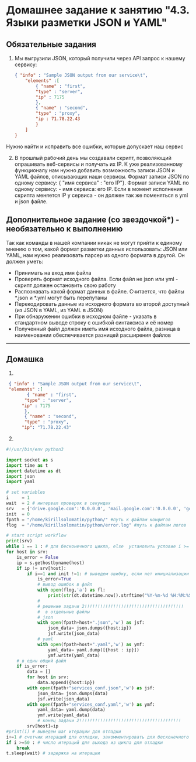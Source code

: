 # Домашнее задание к занятию "4.3. Языки разметки JSON и YAML"

## Обязательные задания

1. Мы выгрузили JSON, который получили через API запрос к нашему сервису:
	```json
    { "info" : "Sample JSON output from our service\t",
        "elements" :[
            { "name" : "first",
            "type" : "server",
            "ip" : 7175
            },
            { "name" : "second",
            "type" : "proxy",
            "ip : 71.78.22.43
            }
        ]
    }
	```
  Нужно найти и исправить все ошибки, которые допускает наш сервис

2. В прошлый рабочий день мы создавали скрипт, позволяющий опрашивать веб-сервисы и получать их IP. К уже реализованному функционалу нам нужно добавить возможность записи JSON и YAML файлов, описывающих наши сервисы. Формат записи JSON по одному сервису: { "имя сервиса" : "его IP"}. Формат записи YAML по одному сервису: - имя сервиса: его IP. Если в момент исполнения скрипта меняется IP у сервиса - он должен так же поменяться в yml и json файле.

## Дополнительное задание (со звездочкой*) - необязательно к выполнению

Так как команды в нашей компании никак не могут прийти к единому мнению о том, какой формат разметки данных использовать: JSON или YAML, нам нужно реализовать парсер из одного формата в другой. Он должен уметь:
   * Принимать на вход имя файла
   * Проверять формат исходного файла. Если файл не json или yml - скрипт должен остановить свою работу
   * Распознавать какой формат данных в файле. Считается, что файлы *.json и *.yml могут быть перепутаны
   * Перекодировать данные из исходного формата во второй доступный (из JSON в YAML, из YAML в JSON)
   * При обнаружении ошибки в исходном файле - указать в стандартном выводе строку с ошибкой синтаксиса и её номер
   * Полученный файл должен иметь имя исходного файла, разница в наименовании обеспечивается разницей расширения файлов

---

## Домашка
1.  
```json
 { "info" : "Sample JSON output from our service\t",
 "elements" :[
        { "name" : "first",
       "type" : "server",
      "ip" : 7175
       },
       { "name" : "second",
       "type" : "proxy",
      "ip": "71.78.22.43"
```
2.  
```python
#!/usr/bin/env python3

import socket as s
import time as t
import datetime as dt
import json
import yaml

# set variables
i     = 1
wait  = 2 # интервал проверок в секундах
srv   = {'drive.google.com':'0.0.0.0', 'mail.google.com':'0.0.0.0', 'google.com':'0.0.0.0'}
init  = 0
fpath = "/home/kirillsolomatin/python/" #путь к файлам конфигов
flog  = "/home/kirillsolomatin/python/error.log" #путь к файлам логов

# start script workflow
print(srv)
while 1 == 1 : # для бесконечного цикла, else  установить условие i >= чилу треуемых итераций
for host in srv:
	is_error = False
	ip = s.gethostbyname(host)
	if ip != srv[host]:
		if i==1 and init !=1: # выведем ошибку, если нет инициализации или есть иниц. и не первый шаг
			is_error=True
			# вывод ошибок в файл
			with open(flog,'a') as fl:
				print(str(dt.datetime.now().strftime("%Y-%m-%d %H:%M:%S")) +' [ERROR] ' + str(host) +' IP mistmatch: '+srv[host]+' '+ip,file=fl)
			#
			# решение задачи 2!!!!!!!!!!!!!!!!!!!!!!!!!!!!!!!!!!!!!!
			#  в отдельные файлы
			# json
			with open(fpath+host+".json",'w') as jsf:
				json_data= json.dumps({host:ip})
				jsf.write(json_data)
			# yaml
			with open(fpath+host+".yaml",'w') as ymf:
				yaml_data= yaml.dump([{host : ip}])
				ymf.write(yaml_data)
	# в один общий файл     
	if is_error:
		data = []  
		for host in srv:  
			data.append({host:ip})
		with open(fpath+"services_conf.json",'w') as jsf:
			json_data= json.dumps(data)
			jsf.write(json_data)
		with open(fpath+"services_conf.yaml",'w') as ymf:
			yaml_data= yaml.dump(data)
			ymf.write(yaml_data)
			# конец задачи 2!!!!!!!!!!!!!!!!!!!!!!!!!!!!!!!!!!!!!!!
		srv[host]=ip
#print(i) # выведем шаг итерации для отладки
i+=1 # счетчик итераций для отладки, закомментировать для бесконечного цикла
if i >=50 : # число итераций для выхода из цикла для отладки
	break
t.sleep(wait) # задержка на итерации

```
